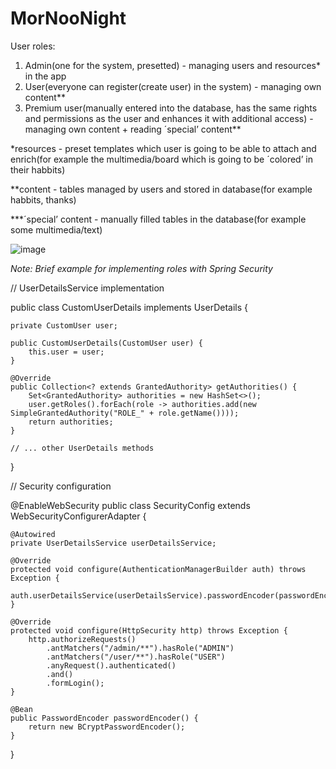 # MorNooNight

User roles:
1. Admin(one for the system, presetted) - managing users and resources* in the app
2. User(everyone can register(create user) in the system) - managing own content**
3. Premium user(manually entered into the database, has the same rights and permissions as the user and enhances it with additional access) - managing own content + reading ´special’ content**


*resources - preset templates which user is going to be able to attach and enrich(for example the multimedia/board which is going to be ´colored’ in their habbits)

**content - tables managed by users and stored in database(for example habbits, thanks)

***´special’ content - manually filled tables in the database(for example some multimedia/text)


![image](https://github.com/viktoriyageorge/MorNooNight/assets/73623633/efa62d5a-215d-48a4-a6aa-8f82695c1eed)
 
*Note: Brief example for implementing roles with Spring Security*

// UserDetailsService implementation

public class CustomUserDetails implements UserDetails {

    private CustomUser user;

    public CustomUserDetails(CustomUser user) {
        this.user = user;
    }

    @Override
    public Collection<? extends GrantedAuthority> getAuthorities() {
        Set<GrantedAuthority> authorities = new HashSet<>();
        user.getRoles().forEach(role -> authorities.add(new SimpleGrantedAuthority("ROLE_" + role.getName())));
        return authorities;
    }

    // ... other UserDetails methods
}


// Security configuration

@EnableWebSecurity
public class SecurityConfig extends WebSecurityConfigurerAdapter {

    @Autowired
    private UserDetailsService userDetailsService;

    @Override
    protected void configure(AuthenticationManagerBuilder auth) throws Exception {
        auth.userDetailsService(userDetailsService).passwordEncoder(passwordEncoder());
    }

    @Override
    protected void configure(HttpSecurity http) throws Exception {
        http.authorizeRequests()
            .antMatchers("/admin/**").hasRole("ADMIN")
            .antMatchers("/user/**").hasRole("USER")
            .anyRequest().authenticated()
            .and()
            .formLogin();
    }

    @Bean
    public PasswordEncoder passwordEncoder() {
        return new BCryptPasswordEncoder();
    }
}



